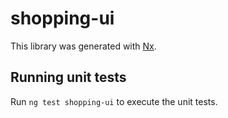 # shopping-ui

This library was generated with [Nx](https://nx.dev).

## Running unit tests

Run `ng test shopping-ui` to execute the unit tests.
